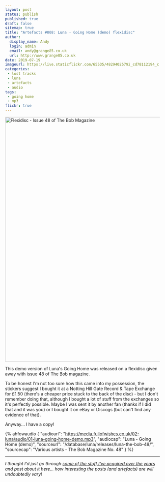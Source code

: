 ```yaml
---
layout: post
status: publish
published: true
draft: false
sitemap: true
title: "Artefacts #008: Luna - Going Home (demo) flexidisc"
author:
  display_name: Andy
  login: admin
  email: andy@grange85.co.uk
  url: http://www.grange85.co.uk
date: 2019-07-19
imageurl: https://live.staticflickr.com/65535/48294025792_cd78112194_c.jpg
categories:
 - lost tracks
 - luna
 - artefacts
 - audio
tags:
 - going home
 - mp3
flickr: true
---
```

<a data-flickr-embed="true" href="https://www.flickr.com/photos/grange85/48294025792/in/dateposted-public/" title="Flexidisc - Issue 48 of The Bob Magazine"><img src="https://live.staticflickr.com/65535/48294025792_9101292d65_c.jpg" width="800" height="796" alt="Flexidisc - Issue 48 of The Bob Magazine"></a>

This demo version of Luna's Going Home was released on a flexidisc given away with issue 48 of The Bob magazine.

To be honest I'm not too sure how this came into my possession, the stickers suggest I bought it at a Notting Hill Gate Record & Tape Exchange for £1.50 (there's a cheaper price stuck to the back of the disc) - but I don't remember doing that, although I bought a lot of stuff from the exchanges so it's perfectly possible. Maybe I was sent it by another fan (thanks if I did that and it was you) or I bought it on eBay or Discogs (but can't find any evidence of that).

Anyway... I have a copy!

 {% ahfowaudio {
  "audiourl": "https://media.fullofwishes.co.uk/02-luna/audio/01-luna-going-home-demo.mp3",
  "audiocap": "Luna - Going Home (demo)",
  "sourceurl": "/database/luna/releases/luna-the-bob-48/",
  "sourcecap": "Various artists - The Bob Magazine No. 48"
  } %}

---

_I thought I'd just go through [some of the stuff I've acquired over the years](/category/artefacts/) and post about it here... how interesting the posts (and artefacts) are will undoubtedly vary!_
